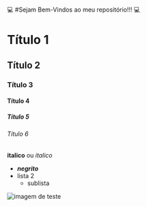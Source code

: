 💻 #Sejam Bem-Vindos ao meu repositório!!! 💻


<!-- Cabeçalhos -->

# Título 1
## Título 2 
### Título 3 
#### Título 4 
##### Título 5
###### Título 6 
**italico** ou _italico_

- ___negrito___
- lista 2
  - sublista

![imagem de teste](https://cdn.iset.io/assets/62671/produtos/615/b9fc9aac84179331553777ad0e33c71c6360201c1d9c5.png)
<!--
**rafaelsousadevbr/rafaelsousadevbr** is a ✨ _special_ ✨ repository because its `README.md` (this file) appears on your GitHub profile.

Here are some ideas to get you started:

- 🔭 I’m currently working on ...
- 🌱 I’m currently learning ...
- 👯 I’m looking to collaborate on ...
- 🤔 I’m looking for help with ...
- 💬 Ask me about ...
- 📫 How to reach me: ...
- 😄 Pronouns: ...
- ⚡ Fun fact: ...
-->
